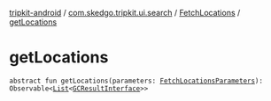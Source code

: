 [tripkit-android](../../index.md) / [com.skedgo.tripkit.ui.search](../index.md) / [FetchLocations](index.md) / [getLocations](./get-locations.md)

# getLocations

`abstract fun getLocations(parameters: `[`FetchLocationsParameters`](../-fetch-locations-parameters/index.md)`): Observable<`[`List`](https://kotlinlang.org/api/latest/jvm/stdlib/kotlin.collections/-list/index.html)`<`[`GCResultInterface`](../../com.skedgo.geocoding.agregator/-g-c-result-interface/index.md)`>>`